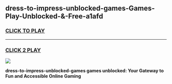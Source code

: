 
## dress-to-impress-unblocked-games-Games-Play-Unblocked-&-Free-a1afd
<h3>
<a href="https://premium76.site?title=dress-to-impress-unblocked-games&ref=24A">CLICK TO PLAY</a></h3>
<hr>

<h3>
<a href="https://premium76.site?title=dress-to-impress-unblocked-games&ref=24A">CLICK 2 PLAY</a>
  
</h3>

<a href="https://premium76.site?title=dress-to-impress-unblocked-games&ref=24A"><img src="https://clearcache.store/games.png"></a>


**dress-to-impress-unblocked-games games unblocked: Your Gateway to Fun and Accessible Online Gaming**
